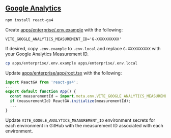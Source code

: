 ## [Google Analytics](https://analytics.google.com/)

```bash
npm install react-ga4
```

Create [apps/enterprise/.env.example](../../apps/enterprise/.env.example) with the following:

```env
VITE_GOOGLE_ANALYTICS_MEASUREMENT_ID='G-XXXXXXXXXX'
```

If desired, copy `.env.example` to `.env.local` and replace `G-XXXXXXXXXX` with your Google Analytics Measurement ID.

```bash
cp apps/enterprise/.env.example apps/enterprise/.env.local
```

Update [apps/enterprise/app/root.tsx](../../apps/enterprise/app/root.tsx) with the following:

```jsx
import ReactGA from 'react-ga4';
...
export default function App() {
  const measurementId = import.meta.env.VITE_GOOGLE_ANALYTICS_MEASUREMENT_ID;
  if (measurementId) ReactGA.initialize(measurementId);
  ...
}
```

Update `VITE_GOOGLE_ANALYTICS_MEASUREMENT_ID` environment secrets for each environment in GitHub with the measurement ID associated with each environment.
